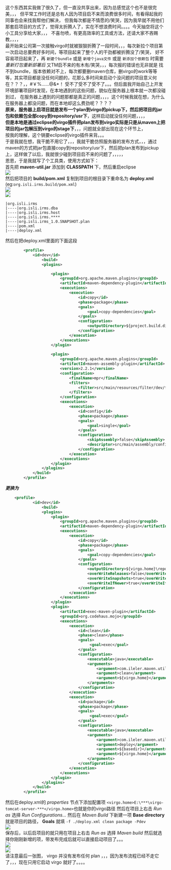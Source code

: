 这个东西其实我做了很久了，但一直没共享出来，因为总感觉这个也不是很完美，，，
但平常工作时还是总有人因为项目启不来而浪费很多时间，有看得起我的同事也会来找我帮他们解决，
但我每次都是不情愿的/笑哭，因为我早就不用他们那套启项目的方式了，觉得太折腾人了，实在不想浪费时间。。。。今天抽空将这个小工具分享给大家，，，
不喜勿喷，有更高效率的工具或方法，还请大家不吝赐教，，，，  
最开始来公司第一次接触virgo时就被狠狠折腾了一段时间，，，每次新拉个项目第一次启动总要费好多时间，等项目起来了整个人的干劲都被折腾没了/笑哭，
好不容易项目起来了，再 `新建个bundle` 或是 `新增个java文件` 或是 `新添加个依赖包` 时需要 *重新打包重新部署后* 又TM启不来的有木有/笑哭，，，每次报的错误也无非就是
找不到bundle，版本依赖对不上，每次都要删maven仓库，删virgo的work等等等，其实项目都是没任何问题的，花那么多时间来启动个没问题的项目意义何在？？？，，#￥%……@&\*！
受不了受不了受不了。。。但后面我开始自己上开发环境部署项目时发现，在本地遇到的这些问题，貌似在服务器上根本就一次都没碰到过，
在服务器上遇到的问题那都是真正的问题，，，，这个时候我就在想，为什么在服务器上都没问题，而在本地却这么费劲呢？？？？  
**原来，服务器上启项目就是发布一个plan到virgo的pickup下，然后把项目的jar包和依赖包全部copy到repository/usr下**，这样启动就没任何问题，，，，  
**但是本地是通过eclipse的virgo插件把plan发布到virgo实际是只是从maven上把项目的jar包解压到virgo的stage下**，，，问题就全部出现在这个环节上，  
按我的理解，这个锅要eclipse的virgo插件来背。。。   
于是我就在想，我干脆不用它了，，，我就干脆仿照服务器的发布方式，，，通过maven的方式把jar包直接copy到repository/usr下，然后把plan发布到pickup上，这样做了以后，我就很少碰到项目启不来的问题了，，，，，   
恩恩，于是我就写了个工具类，使用方式如下：   
首先把 **maven-util.jar** 添加到 **CLASSPATH** 下，然后重启eclipse    
![](https://github.com/ileler/maven-util/blob/master/images/3.png)  
然后把项目的 **build/pom.xml** 复制到项目的根目录下重命名为 **deploy.xml** (eg:`org.isli.irms.build/pom.xml`)  
![](https://github.com/ileler/maven-util/blob/master/images/1.png)  
![](https://github.com/ileler/maven-util/blob/master/images/2.png)  
```
|org.isli.irms
|----|org.isli.irms.dba
|----|org.isli.irms.host
|----|org.isli.irms.****
|----|org.isli.irms_1.0.SNAPSHOT.plan
|----|pom.xml
|----|deploy.xml
```
然后在把deploy.xml里面的下面这段
```xml
		<profile>
			<id>dev</id>
				<build>
				<plugins>

					<plugin>
						<groupId>org.apache.maven.plugins</groupId>
						<artifactId>maven-dependency-plugin</artifactId>
						<executions>
							<execution>
								<id>copy</id>
								<phase>package</phase>
								<goals>
									<goal>copy-dependencies</goal>
								</goals>
								<configuration>
									<outputDirectory>${project.build.directory}/bundles</outputDirectory>
								</configuration>
							</execution>
						</executions>
					</plugin>
					
					<plugin>
						<groupId>org.apache.maven.plugins</groupId>
						<artifactId>maven-assembly-plugin</artifactId>
						<version>2.2.1</version>
						<configuration>
							<finalName>mpr</finalName>
							<filters>
								<filter>src/main/resources/filter/dev/filter.properties</filter>
							</filters>
						</configuration>
						<executions>
							<execution>
								<id>config</id>
								<phase>package</phase>
								<goals>
									<goal>single</goal>
								</goals>
								<configuration>
									<skipAssembly>false</skipAssembly>
									<descriptor>src/main/assembly/config.xml</descriptor>
								</configuration>
							</execution>
						</executions>
					</plugin>
				</plugins>
			</build>
		</profile>
```
***更换为***
```xml
    <profile>
			<id>dev</id>
				<build>
				<plugins>
					<plugin>
						<groupId>org.apache.maven.plugins</groupId>
						<artifactId>maven-dependency-plugin</artifactId>
						<executions>
							<execution>
								<id>copy</id>
								<phase>package</phase>
								<goals>
									<goal>copy-dependencies</goal>
								</goals>
								<configuration>
									<outputDirectory>${virgo.home}\repository\usr</outputDirectory>
									<overWriteReleases>false</overWriteReleases>
              						<overWriteSnapshots>true</overWriteSnapshots>
									<overWriteIfNewer>true</overWriteIfNewer>
								</configuration>
							</execution>
						</executions>
					</plugin>
					<plugin>
						<artifactId>exec-maven-plugin</artifactId>
						<groupId>org.codehaus.mojo</groupId>
						<executions>
							<execution>
								<id>clean</id>
								<phase>clean</phase>
								<goals>
									 <goal>exec</goal>
								</goals>
								<configuration>  
							        <executable>java</executable>
							        <arguments>  
							            <argument>com.ileler.maven.util.MavenUtil</argument>
										<argument>clean</argument>
							            <argument>${virgo.home}</argument>
							        </arguments>  
							    </configuration>
							</execution>
							<execution>
								<id>package</id>
								<phase>package</phase>
								<goals>
									 <goal>exec</goal>
								</goals>
								<configuration>  
							        <executable>java</executable>
							        <arguments>  
							            <argument>com.ileler.maven.util.MavenUtil</argument>
										<argument>deploy</argument>
							            <argument>${basedir}</argument>
							            <argument>${virgo.home}</argument>
							        </arguments>  
							    </configuration>
							</execution>
						</executions>
					</plugin>
				</plugins>
			</build>
		</profile>
```
然后在deploy.xml的 *properties* 节点下添加配置项
`<virgo.home>E:\***\virgo-tomcat-server-***</virgo.home>`也就是你的virgo路径
然后在项目上右击 *Run as* 选择 *Run Configurations...* 然后在 *Maven Build* 下新建一项  **Base directory** 就是项目的路径， **Goals** 就填 `-f ./deploy.xml clean package -Pdev`   
![](https://github.com/ileler/maven-util/blob/master/images/4.png)    
保存后，以后启项目的就只用在项目上右击 *Run as* 选择 *Maven build* 然后就选择你刚刚新增的项，带发布完成后就可以直接启动项目了。。。  
![](https://github.com/ileler/maven-util/blob/master/images/5.png)    
![](https://github.com/ileler/maven-util/blob/master/images/6.png)      
请注意最后一张图， virgo 并没有发布任何 plan ，，，因为发布流程已经不走它了，，，现在只用它启动 virgo 就好了。。。。
